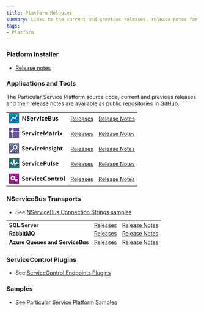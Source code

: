 ```yaml
---
title: Platform Releases
summary: Links to the current and previous releases, release notes for the Particular Service Platform applications
tags:
- Platform
---
```


### Platform Installer 
<!--
* [Download and Launch the Platform Installer](https://particulartest.blob.core.windows.net/platforminstaller/PlatformInstaller.application)-->
* [Release notes](http://docs.particular.net/Platform/Installer)

### Applications and Tools

The Particular Service Platform source code, current and previous releases and their release notes are available as public repositories in [GitHub](https://github.com/particular). 

 

| | | | 
|:--- |:--- |:--- |
| ![](images/NServiceBusLogo.png) | [Releases](https://github.com/Particular/NServiceBus/tags) | [Release Notes](https://github.com/Particular/NServiceBus/releases)|
||||
| ![](images/ServiceMatrixLogo.png) | [Releases](https://github.com/Particular/ServiceMatrix/tags)|[Release Notes](https://github.com/Particular/ServiceMatrix/releases)|
||||
| ![](images/ServiceInsightLogo.png) | [Releases](https://github.com/Particular/ServiceInsight/tags)|[Release Notes](https://github.com/Particular/ServiceInsight/releases)|
||||
| ![](images/ServicePulseLogo.png) | [Releases](https://github.com/Particular/ServicePulse/tags)|[Release Notes](https://github.com/Particular/ServicePulse/releases)|
||||
| ![](images/ServiceControlLogo.png) | [Releases](https://github.com/Particular/ServiceControl/tags)|[Release Notes](https://github.com/Particular/ServiceControl/releases)|


### NServiceBus Transports

* See [NServiceBus Connection Strings samples](http://docs.particular.net/NServiceBus/connection-strings-samples)

| | | | 
|:--- |:--- |:--- |
|**SQL Server**|[Releases](https://github.com/Particular/NServiceBus.SqlServer/tags)| [Release Notes](https://github.com/Particular/NServiceBus.SqlServer/releases)
|**RabbitMQ**|[Releases](https://github.com/Particular/NServiceBus.RabbitMQ/tags)| [Release Notes](https://github.com/Particular/NServiceBus.RabbitMQ/releases)
|**Azure Queues and ServiceBus**|[Releases](https://github.com/Particular/NServiceBus.Azure/tags)| [Release Notes](https://github.com/Particular/NServiceBus.Azure/releases)

### ServiceControl Plugins

* See [ServiceControl Endpoints Plugins](http://docs.particular.net/ServiceControl/Plugins)

### Samples

* See [Particular Service Platform Samples](http://docs.particular.net/platform/samples/)


